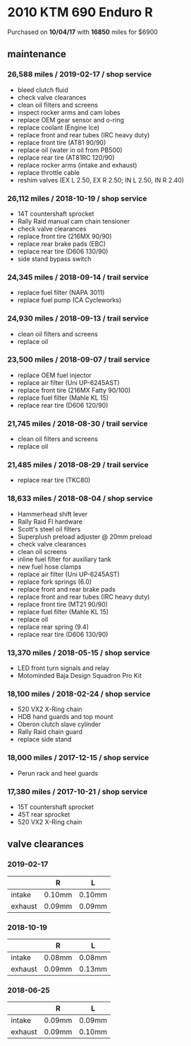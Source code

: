 # 2010 KTM 690 Enduro R

Purchased on **10/04/17** with **16850** miles for \$6900

## maintenance

### 26,588 miles / 2019-02-17 / shop service

- bleed clutch fluid
- check valve clearances
- clean oil filters and screens
- inspect rocker arms and cam lobes
- replace OEM gear sensor and o-ring
- replace coolant (Engine Ice)
- replace front and rear tubes (IRC heavy duty)
- replace front tire (AT81 90/90)
- replace oil (water in oil from PB500)
- replace rear tire (AT81RC 120/90)
- replace rocker arms (intake and exhaust)
- replace throttle cable
- reshim valves (EX L 2.50, EX R 2.50; IN L 2.50, IN R 2.40)

### 26,112 miles / 2018-10-19 / shop service

- 14T countershaft sprocket
- Rally Raid manual cam chain tensioner
- check valve clearances
- replace front tire (216MX 90/90)
- replace rear brake pads (EBC)
- replace rear tire (D606 130/90)
- side stand bypass switch

### 24,345 miles / 2018-09-14 / trail service

- replace fuel filter (NAPA 3011)
- replace fuel pump (CA Cycleworks)

### 24,930 miles / 2018-09-13 / trail service

- clean oil filters and screens
- replace oil

### 23,500 miles / 2018-09-07 / trail service

- replace OEM fuel injector
- replace air filter (Uni UP-6245AST)
- replace front tire (216MX Fatty 90/100)
- replace fuel filter (Mahle KL 15)
- replace rear tire (D606 120/90)

### 21,745 miles / 2018-08-30 / trail service

- clean oil filters and screens
- replace oil

### 21,485 miles / 2018-08-29 / trail service

- replace rear tire (TKC80)

### 18,633 miles / 2018-08-04 / shop service

- Hammerhead shift lever
- Rally Raid FI hardware
- Scott's steel oil filters
- Superplush preload adjuster @ 20mm preload
- check valve clearances
- clean oil screens
- inline fuel filter for auxiliary tank
- new fuel hose clamps
- replace air filter (Uni UP-6245AST)
- replace fork springs (6.0)
- replace front and rear brake pads
- replace front and rear tubes (IRC heavy duty)
- replace front tire (MT21 90/90)
- replace fuel filter (Mahle KL 15)
- replace oil
- replace rear spring (9.4)
- replace rear tire (D606 130/90)

### 13,370 miles / 2018-05-15 / shop service

- LED front turn signals and relay
- Motominded Baja Design Squadron Pro Kit

### 18,100 miles / 2018-02-24 / shop service

- 520 VX2 X-Ring chain
- HDB hand guards and top mount
- Oberon clutch slave cylinder
- Rally Raid chain guard
- replace side stand

### 18,000 miles / 2017-12-15 / shop service

- Perun rack and heel guards

### 17,380 miles / 2017-10-21 / shop service

- 15T countershaft sprocket
- 45T rear sprocket
- 520 VX2 X-Ring chain

## valve clearances

### 2019-02-17

|         | R      | L      |
| ------- | ------ | ------ |
| intake  | 0.10mm | 0.10mm |
| exhaust | 0.09mm | 0.09mm |

### 2018-10-19

|         | R      | L      |
| ------- | ------ | ------ |
| intake  | 0.08mm | 0.08mm |
| exhaust | 0.09mm | 0.13mm |

### 2018-06-25

|         | R      | L      |
| ------- | ------ | ------ |
| intake  | 0.09mm | 0.09mm |
| exhaust | 0.09mm | 0.10mm |

